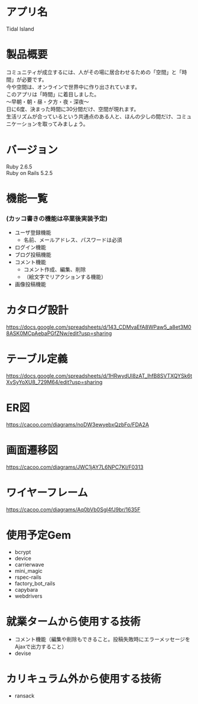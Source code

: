 # アプリ名  
Tidal Island

# 製品概要
コミュニティが成立するには、人がその場に居合わせるための「空間」と「時間」が必要です。  
今や空間は、オンラインで世界中に作り出されています。  
このアプリは「時間」に着目しました。  
〜早朝・朝・昼・夕方・夜・深夜〜  
日に6度、決まった時間に30分間だけ、空間が現れます。  
生活リズムが合っているという共通点のある人と、ほんの少しの間だけ、コミュニケーションを取ってみましょう。

# バージョン
Ruby 2.6.5  
Ruby on Rails 5.2.5

# 機能一覧
### (カッコ書きの機能は卒業後実装予定)
* ユーザ登録機能
  * 名前、メールアドレス、パスワードは必須
* ログイン機能
* ブログ投稿機能
* コメント機能
  * コメント作成、編集、削除
  * （絵文字でリアクションする機能）
* 画像投稿機能

# カタログ設計
https://docs.google.com/spreadsheets/d/143_CDMvaEfA8WPaw5_a8et3M08ASK0MCpAebaPGfZNw/edit?usp=sharing

# テーブル定義
https://docs.google.com/spreadsheets/d/1HRwydUl8zAT_lhfB8SVTXQYSk6tXvSyYoXU8_729M64/edit?usp=sharing

# ER図
https://cacoo.com/diagrams/noDW3ewyebxQzbFo/FDA2A

# 画面遷移図
https://cacoo.com/diagrams/JWC1jAY7L6NPC7KI/F0313

# ワイヤーフレーム
https://cacoo.com/diagrams/Aq0bVb0Sgl4fJ9br/1635F

# 使用予定Gem
* bcrypt
* device
* carrierwave
* mini_magic
* rspec-rails
* factory_bot_rails
* capybara
* webdrivers

# 就業タームから使用する技術
* コメント機能（編集や削除もできること。投稿失敗時にエラーメッセージをAjaxで出力すること）
* devise

# カリキュラム外から使用する技術
* ransack